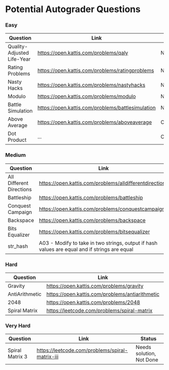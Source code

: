 # Potential Autograder Questions

### Easy
|Question|Link|Status|
|---|---|---|
|Quality-Adjusted Life-Year| https://open.kattis.com/problems/qaly|Not Done|
|Rating Problems| https://open.kattis.com/problems/ratingproblems|Not Done|
|Nasty Hacks| https://open.kattis.com/problems/nastyhacks|Not Done|
|Modulo| https://open.kattis.com/problems/modulo|Not Done|
|Battle Simulation|https://open.kattis.com/problems/battlesimulation|Not Done|
|Above Average|https://open.kattis.com/problems/aboveaverage|Completed|
|Dot Product| ... |Completed|

### Medium
|Question|Link|Status|
|---|---|---|
|All Different Directions| https://open.kattis.com/problems/alldifferentdirections|Not Done|
|Battleship| https://open.kattis.com/problems/battleship|Not Done|
|Conquest Campaign|https://open.kattis.com/problems/conquestcampaign|Not Done|
|Backspace| https://open.kattis.com/problems/backspace|Not Done|
|Bits Equalizer|https://open.kattis.com/problems/bitsequalizer|Completed|
|str_hash|A03 - Modify to take in two strings, output if hash values are equal and if strings are equal|Not Done|

### Hard
|Question|Link|Status|
|---|---|---|
|Gravity|https://open.kattis.com/problems/gravity|Not Done|
|AntiArithmetic|https://open.kattis.com/problems/antiarithmetic|Completed|
|2048|https://open.kattis.com/problems/2048|Completed|
|Spiral Matrix| https://leetcode.com/problems/spiral-matrix|Completed|

### Very Hard
|Question|Link|Status|
|---|---|---|
|Spiral Matrix 3|https://leetcode.com/problems/spiral-matrix-iii|Needs solution, Not Done|
